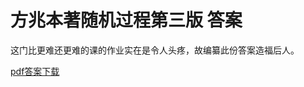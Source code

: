 # 方兆本著随机过程第三版 答案
这门比更难还更难的课的作业实在是令人头疼，故编纂此份答案造福后人。

[pdf答案下载](http://home.ustc.edu.cn/~zkxzq/download/Solution_SP.pdf)